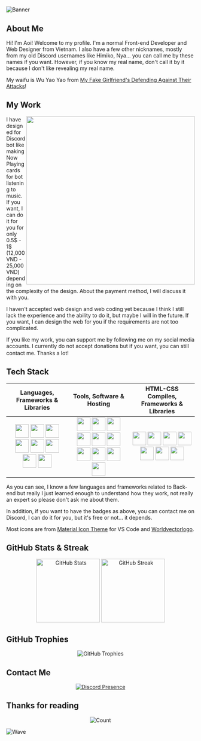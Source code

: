 # 

![Banner](https://cdn.discordapp.com/attachments/1100359940918476812/1100464694260670534/image.png)

## About Me

Hi! I'm Aoi! Welcome to my profile. I'm a normal Front-end Developer and Web Designer from Vietnam.
I also have a few other nicknames, mostly from my old Discord usernames like Himiko, Nya... you can call me by these names if you want. However, if you know my real name, don't call it by it because I don't like revealing my real name.

My waifu is Wu Yao Yao from [My Fake Girlfriend's Defending Against Their Attacks](https://www.bilibilicomics.com/detail/mc1872)!

## My Work

<img src="https://cdn.discordapp.com/attachments/1100359940918476812/1100457541256876102/my-product.png" width="450" align="right">

I have designed for Discord bot like making Now Playing cards for bot listening to music. If you want, I can do it for you for only 0.5$ - 1$ (12,000 VND - 25,000 VND) depending on the complexity of the design. About the payment method, I will discuss it with you.

I haven't accepted web design and web coding yet because I think I still lack the experience and the ability to do it, but maybe I will in the future. If you want, I can design the web for you if the requirements are not too complicated.

If you like my work, you can support me by following me on my social media accounts. I currently do not accept donations but if you want, you can still contact me. Thanks a lot! <img src="https://cdn.discordapp.com/emojis/814532004267819079.png" width="16">

## Tech Stack

|Languages, Frameworks & Libraries|Tools, Software & Hosting|HTML-CSS Compiles, Frameworks & Libraries|
|:-:|:-:|:-:|
|<img src="https://cdn.discordapp.com/attachments/1100359940918476812/1100471922149564608/image.png" height="36"> <img src="https://cdn.discordapp.com/attachments/1100359940918476812/1100471922497683546/image.png" height="36"> <img src="https://cdn.discordapp.com/attachments/1100359940918476812/1100471922858405888/image.png" height="36"> <img src="https://cdn.discordapp.com/attachments/1100359940918476812/1100472454004080650/image.png" height="36"> <img src="https://cdn.discordapp.com/attachments/1100359940918476812/1100472454184443954/image.png" height="36"> <img src="https://cdn.discordapp.com/attachments/1100359940918476812/1100472454377377812/image.png" height="36"> <img src="https://cdn.discordapp.com/attachments/1100359940918476812/1100472454578700421/image.png" height="36"> <img src="https://cdn.discordapp.com/attachments/1100359940918476812/1100472454813585438/image.png" height="36">|<img src="https://cdn.discordapp.com/attachments/1100359940918476812/1100472455040073859/image.png" height="36"> <img src="https://cdn.discordapp.com/attachments/1100359940918476812/1100472455258185838/image.png" height="36"> <img src="https://cdn.discordapp.com/attachments/1100359940918476812/1100472455438536704/image.png" height="36"> <img src="https://cdn.discordapp.com/attachments/1100359940918476812/1100472455648247838/image.png" height="36"> <img src="https://cdn.discordapp.com/attachments/1100359940918476812/1100472455857971250/image.png" height="36"> <img src="https://cdn.discordapp.com/attachments/1100359940918476812/1100472623156170763/image.png" height="36"> <img src="https://cdn.discordapp.com/attachments/1100359940918476812/1100472623395258369/image.png" height="36"> <img src="https://cdn.discordapp.com/attachments/1100359940918476812/1100472623613354034/image.png" height="36"> <img src="https://cdn.discordapp.com/attachments/1100359940918476812/1100472623944699924/image.png" height="36"> <img src="https://cdn.discordapp.com/attachments/1100359940918476812/1100472624167010446/image.png" height="36">|<img src="https://cdn.discordapp.com/attachments/1100359940918476812/1100471919926575185/image.png" height="36"> <img src="https://cdn.discordapp.com/attachments/1100359940918476812/1100471920262131794/image.png" height="36"> <img src="https://cdn.discordapp.com/attachments/1100359940918476812/1100471920501202965/image.png" height="36"> <img src="https://cdn.discordapp.com/attachments/1100359940918476812/1100471920765435985/image.png" height="36"> <img src="https://cdn.discordapp.com/attachments/1100359940918476812/1100471921092599878/image.png" height="36"> <img src="https://cdn.discordapp.com/attachments/1100359940918476812/1100471921453301790/image.png" height="36"> <img src="https://cdn.discordapp.com/attachments/1100359940918476812/1100471921793052802/image.png" height="36">|

As you can see, I know a few languages and frameworks related to Back-end but really I just learned enough to understand how they work, not really an expert so please don't ask me about them.

In addition, if you want to have the badges as above, you can contact me on Discord, I can do it for you, but it's free or not... it depends.

Most icons are from [Material Icon Theme](https://marketplace.visualstudio.com/items?itemName=PKief.material-icon-theme) for VS Code and [Worldvectorlogo](https://worldvectorlogo.com/).

## GitHub Stats & Streak

<div align="center">

[<img src="https://github-readme-stats.vercel.app/api?username=yukii-aoi&show_icons=true&theme=dracula" height="170" alt="GitHub Stats">](https://github.com/anuraghazra/github-readme-stats)
[<img src="https://streak-stats.demolab.com/?user=yukii-aoi&theme=dracula" height="170" alt="GitHub Streak">](https://github.com/anuraghazra/github-readme-stats)

</div>

## GitHub Trophies

<div align="center">

![GitHub Trophies](https://github-profile-trophy.vercel.app/?username=yukii-aoi&theme=dracula&margin-w=6&margin-h=6)

</div>

## Contact Me

<div align="center">

[![Discord Presence](https://lanyard.cnrad.dev/api/804715190263349298?theme=dark&bg=282A36&borderRadius=15px&animated=true)](https://discord.com/users/804715190263349298)

</div>

## Thanks for reading

<div align="center">

![Count](https://count.getloli.com/get/@yukii-aoi?theme=moebooru)

</div>

![Wave](https://cdn.discordapp.com/attachments/1100359940918476812/1100478757317398660/image.png)
